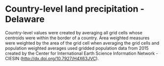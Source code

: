 # Country-level land precipitation - Delaware

Country-level values were created by averaging all grid cells whose centroids were within the border of a country. Area weighted measures were weighted by the area of the grid cell when averaging the grid cells and population weighted averages used gridded population data from 2015 created by the Center for International Earth Science Information Network - CIESIN (http://dx.doi.org/10.7927/H4X63JVC).
